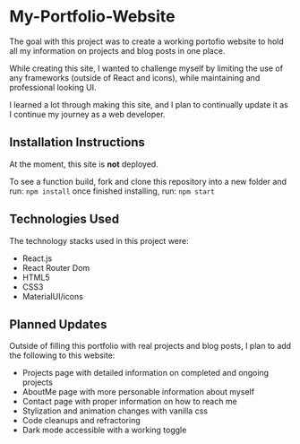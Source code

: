 # My-Portfolio-Website

The goal with this project was to create a working portofio website to hold all
my information on projects and blog posts in one place. 

While creating this site, I wanted to challenge myself by limiting the use of any
frameworks (outside of React and icons), while maintaining and professional looking UI.

I learned a lot through making this site, and I plan to continually update it as I continue my journey as a web developer.

## Installation Instructions

At the moment, this site is **not** deployed. 

To see a function build, fork and clone this repository into a new folder and run:
```npm install```
once finished installing, run:
```npm start```

## Technologies Used

The technology stacks used in this project were:
- React.js
- React Router Dom
- HTML5
- CSS3
- MaterialUI/icons

## Planned Updates

Outside of filling this portfolio with real projects and blog posts, I plan to add the following to this website:

- Projects page with detailed information on completed and ongoing projects
- AboutMe page with more personable information about myself
- Contact page with proper information on how to reach me
- Stylization and animation changes with vanilla css
- Code cleanups and refractoring
- Dark mode accessible with a working toggle